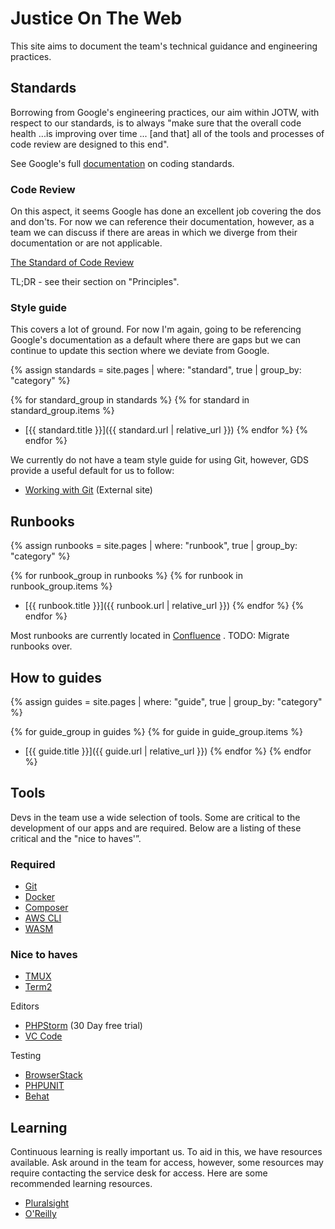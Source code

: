 # Justice On The Web
This site aims to document the team's technical guidance and engineering practices.

## Standards
Borrowing from Google's engineering practices, our aim within JOTW, with respect to our standards, is to always "make sure that the overall code health ...is improving over time ... [and that] all of the tools and processes of code review are designed to this end".

See Google's full [documentation](https://google.github.io/eng-practices/review/reviewer/standard.html) on coding standards.

### Code Review
On this aspect, it seems Google has done an excellent job covering the dos and don'ts. For now we can reference their documentation, however, as a team we can discuss if there are areas in which we diverge from their documentation or are not applicable.

[The Standard of Code Review](https://google.github.io/eng-practices/review/reviewer/standard.html)

TL;DR - see their section on "Principles".

### Style guide
This covers a lot of ground. For now I'm again, going to be referencing Google's documentation as a default where there are gaps but we can continue to update this section where we deviate from Google.

{% assign standards = site.pages
  | where: "standard", true
  | group_by: "category" %}

{% for standard_group in standards %}
{% for standard in standard_group.items %}
* [{{ standard.title }}]({{ standard.url | relative_url }})
{% endfor %}
{% endfor %}

We currently do not have a team style guide for using Git, however, GDS provide a useful default for us to follow:
* [Working with Git](https://gds-way.cloudapps.digital/standards/source-code.html#working-with-git) (External site)

## Runbooks
{% assign runbooks = site.pages
  | where: "runbook", true
  | group_by: "category" %}

{% for runbook_group in runbooks %}
{% for runbook in runbook_group.items %}
* [{{ runbook.title }}]({{ runbook.url | relative_url }})
{% endfor %}
{% endfor %}

Most runbooks are currently located in [Confluence](https://dsdmoj.atlassian.net/wiki/spaces/JOWJ/pages/1482326465/WordPress+Sites+Runbook) . TODO: Migrate runbooks over.

## How to guides
{% assign guides = site.pages
  | where: "guide", true
  | group_by: "category" %}

{% for guide_group in guides %}
{% for guide in guide_group.items %}
* [{{ guide.title }}]({{ guide.url | relative_url }})
{% endfor %}
{% endfor %}

## Tools
Devs in the team use a wide selection of tools. Some are critical to the development of our apps and are required. Below are a listing of these critical and the "nice to haves'”.

### Required
* [Git](https://git-scm.com/)
* [Docker](https://www.docker.com/)
* [Composer](https://getcomposer.org/)
* [AWS CLI](https://aws.amazon.com/cli/)
* [WASM](https://github.com/ministryofjustice/wasm)

### Nice to haves
* [TMUX](https://github.com/tmux/tmux/wiki)
* [Term2](https://www.iterm2.com/)

Editors
* [PHPStorm](https://www.jetbrains.com/phpstorm/) (30 Day free trial)
* [VC Code](https://code.visualstudio.com/)

Testing
* [BrowserStack](https://www.browserstack.com/)
* [PHPUNIT](https://phpunit.de/)
* [Behat](https://docs.behat.org/en/latest/)

## Learning
Continuous learning is really important us. To aid in this, we have resources available. Ask around in the team for access, however, some resources may require contacting the service desk for access. Here are some recommended learning resources.

* [Pluralsight](https://www.pluralsight.com/)
* [O'Reilly](https://www.oreilly.com/)
